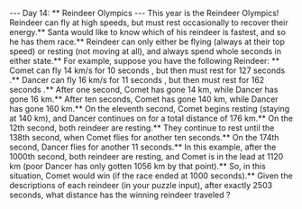 --- Day 14: ** Reindeer Olympics ---
This year is the Reindeer Olympics!  Reindeer can fly at high speeds, but must rest occasionally to recover their energy.**  Santa would like to know which of his reindeer is fastest, and so he has them race.**
Reindeer can only either be
flying
(always at their top speed) or
resting
(not moving at all), and always spend whole seconds in either state.**
For example, suppose you have the following Reindeer: **
Comet can fly
14 km/s for 10 seconds
, but then must rest for
127 seconds
.**
Dancer can fly
16 km/s for 11 seconds
, but then must rest for
162 seconds
.**
After one second, Comet has gone 14 km, while Dancer has gone 16 km.**  After ten seconds, Comet has gone 140 km, while Dancer has gone 160 km.**  On the eleventh second, Comet begins resting (staying at 140 km), and Dancer continues on for a total distance of 176 km.**  On the 12th second, both reindeer are resting.**  They continue to rest until the 138th second, when Comet flies for another ten seconds.**  On the 174th second, Dancer flies for another 11 seconds.**
In this example, after the 1000th second, both reindeer are resting, and Comet is in the lead at
1120
km (poor Dancer has only gotten
1056
km by that point).**  So, in this situation, Comet would win (if the race ended at 1000 seconds).**
Given the descriptions of each reindeer (in your puzzle input), after exactly
2503
seconds,
what distance has the winning reindeer traveled
?
